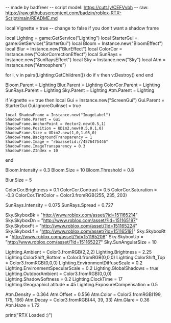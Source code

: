 -- made by badfreer
-- script model: https://cutt.ly/CEFVvbh
-- raw: https://raw.githubusercontent.com/badzin/roblox-RTX-Script/main/README.md


local Vignette = true -- change to false if you don't want a shadow frame



local Lighting = game:GetService("Lighting")
local StarterGui = game:GetService("StarterGui")
local Bloom = Instance.new("BloomEffect")
local Blur = Instance.new("BlurEffect")
local ColorCor = Instance.new("ColorCorrectionEffect")
local SunRays = Instance.new("SunRaysEffect")
local Sky = Instance.new("Sky")
local Atm = Instance.new("Atmosphere")


for i, v in pairs(Lighting:GetChildren()) do
	if v then
		v:Destroy()
	end
end

Bloom.Parent = Lighting
Blur.Parent = Lighting
ColorCor.Parent = Lighting
SunRays.Parent = Lighting
Sky.Parent = Lighting
Atm.Parent = Lighting

if Vignette == true then
	local Gui = Instance.new("ScreenGui")
	Gui.Parent = StarterGui
	Gui.IgnoreGuiInset = true
	
	local ShadowFrame = Instance.new("ImageLabel")
	ShadowFrame.Parent = Gui
	ShadowFrame.AnchorPoint = Vector2.new(0.5,1)
	ShadowFrame.Position = UDim2.new(0.5,0,1,0)
	ShadowFrame.Size = UDim2.new(1,0,1.05,0)
	ShadowFrame.BackgroundTransparency = 1
	ShadowFrame.Image = "rbxassetid://4576475446"
	ShadowFrame.ImageTransparency = 0.3
	ShadowFrame.ZIndex = 10
end

Bloom.Intensity = 0.3
Bloom.Size = 10
Bloom.Threshold = 0.8

Blur.Size = 5

ColorCor.Brightness = 0.1
ColorCor.Contrast = 0.5
ColorCor.Saturation = -0.3
ColorCor.TintColor = Color3.fromRGB(255, 235, 203)

SunRays.Intensity = 0.075
SunRays.Spread = 0.727

Sky.SkyboxBk = "http://www.roblox.com/asset/?id=151165214"
Sky.SkyboxDn = "http://www.roblox.com/asset/?id=151165197"
Sky.SkyboxFt = "http://www.roblox.com/asset/?id=151165224"
Sky.SkyboxLf = "http://www.roblox.com/asset/?id=151165191"
Sky.SkyboxRt = "http://www.roblox.com/asset/?id=151165206"
Sky.SkyboxUp = "http://www.roblox.com/asset/?id=151165227"
Sky.SunAngularSize = 10

Lighting.Ambient = Color3.fromRGB(2,2,2)
Lighting.Brightness = 2.25
Lighting.ColorShift_Bottom = Color3.fromRGB(0,0,0)
Lighting.ColorShift_Top = Color3.fromRGB(0,0,0)
Lighting.EnvironmentDiffuseScale = 0.2
Lighting.EnvironmentSpecularScale = 0.2
Lighting.GlobalShadows = true
Lighting.OutdoorAmbient = Color3.fromRGB(0,0,0)
Lighting.ShadowSoftness = 0.2
Lighting.ClockTime = 17
Lighting.GeographicLatitude = 45
Lighting.ExposureCompensation = 0.5

Atm.Density = 0.364
Atm.Offset = 0.556
Atm.Color = Color3.fromRGB(199, 175, 166)
Atm.Decay = Color3.fromRGB(44, 39, 33)
Atm.Glare = 0.36
Atm.Haze = 1.72

print("RTX Loaded :)")
